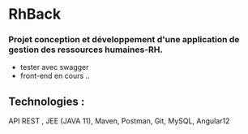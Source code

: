 # RhBack
<h3>Projet conception et développement d'une application de gestion des ressources humaines-RH.</h3>

  - tester avec swagger
  - front-end en cours ..


<h2>Technologies :</h2>
API REST , JEE (JAVA 11), Maven, Postman, Git, MySQL, Angular12
